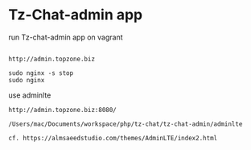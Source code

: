 # Tz-Chat-admin app

run Tz-chat-admin app on vagrant

```

http://admin.topzone.biz

sudo nginx -s stop
sudo nginx

```

use adminlte

```
http://admin.topzone.biz:8080/

/Users/mac/Documents/workspace/php/tz-chat/tz-chat-admin/adminlte

cf. https://almsaeedstudio.com/themes/AdminLTE/index2.html 

```
